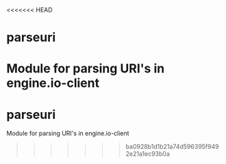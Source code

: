 <<<<<<< HEAD
# parseuri
Module for parsing URI's in engine.io-client
=======
# parseuri
Module for parsing URI's in engine.io-client
>>>>>>> ba0928b1d1b21a74d596395f9492e21a1ec93b0a
